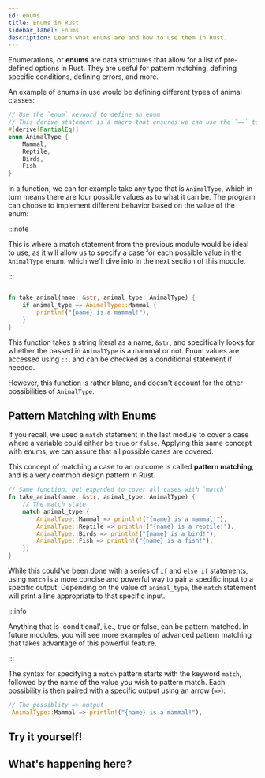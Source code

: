 ```yaml
---
id: enums
title: Enums in Rust
sidebar_label: Enums
description: Learn what enums are and how to use them in Rust.
---
```


Enumerations, or **enums** are data structures that allow for a list of pre-defined options in Rust.  They are useful for pattern matching, defining specific conditions, defining errors, and more.  

An example of enums in use would be defining different types of animal classes: 

```rust
// Use the `enum` keyword to define an enum
// This derive statement is a macro that ensures we can use the `==` to compare enum values
#[derive(PartialEq)]
enum AnimalType {
    Mammal,
    Reptile,
    Birds,
    Fish
}

```

In a function, we can for example take any type that is `AnimalType`, which in turn means there are four possible values as to what it can be.  The program can choose to implement different behavior based on the value of the enum:

:::note

This is where a match statement from the previous module would be ideal to use, as it will allow us to specify a case for each possible value in the `AnimalType` enum. which we'll dive into in the next section of this module.

:::

```rust

fn take_animal(name: &str, animal_type: AnimalType) {
    if animal_type == AnimalType::Mammal {
        println!("{name} is a mammal!");
    }
}

```

This function takes a string literal as a name, `&str`, and specifically looks for whether the passed in `AnimalType` is a mammal or not. Enum values are accessed using `::`, and can be checked as a conditional statement if needed.

 However, this function is rather bland, and doesn't account for the other possibilities of `AnimalType`.

## Pattern Matching with Enums

If you recall, we used a `match` statement in the last module to cover a case where a variable could either be `true` or `false`. Applying this same concept with enums, we can assure that all possible cases are covered.

This concept of matching a case to an outcome is called **pattern matching**, and is a very common design pattern in Rust.

```rust
// Same function, but expanded to cover all cases with `match`
fn take_animal(name: &str, animal_type: AnimalType) {
    // The match state
    match animal_type {
        AnimalType::Mammal => println!("{name} is a mammal!"),
        AnimalType::Reptile => println!("{name} is a reptile!"),
        AnimalType::Birds => println!("{name} is a bird!"),
        AnimalType::Fish => println!("{name} is a fish!"),
    };
}

```

While this could've been done with a series of `if` and `else if` statements, using `match` is a more concise and powerful way to pair a specific input to a specific output.  Depending on the value of `animal_type`, the `match` statement will print a line appropriate to that specific input.

:::info

Anything that is 'conditional', i.e., true or false, can be pattern matched.  In future modules, you will see more examples of advanced pattern matching that takes advantage of this powerful feature.

:::

The syntax for specifying a `match` pattern starts with the keyword `match`, followed by the name of the value you wish to pattern match.  Each possibility is then paired with a specific output using an arrow (`=>`):

```rust
// The possiblity => output
 AnimalType::Mammal => println!("{name} is a mammal!"),
```


## Try it yourself!


## What's happening here?